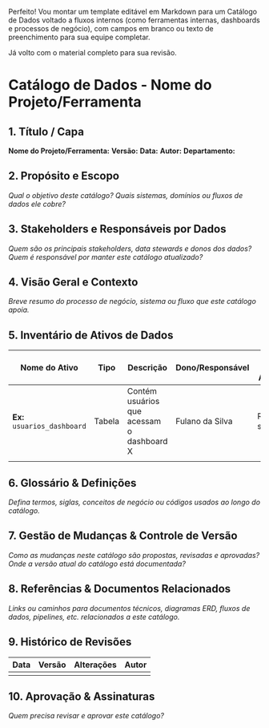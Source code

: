 Perfeito! Vou montar um template editável em Markdown para um Catálogo de Dados voltado a fluxos internos (como ferramentas internas, dashboards e processos de negócio), com campos em branco ou texto de preenchimento para sua equipe completar.

Já volto com o material completo para sua revisão.


# Catálogo de Dados - Nome do Projeto/Ferramenta

<!-- Título: Coloque aqui o nome do projeto ou ferramenta -->

## 1. Título / Capa

**Nome do Projeto/Ferramenta:** <!-- Insira o nome oficial do projeto ou ferramenta -->
**Versão:** <!-- Indique a versão do catálogo de dados (ex: 1.0) -->
**Data:** <!-- Data de criação ou atualização (AAAA-MM-DD) -->
**Autor:** <!-- Nome da pessoa ou equipe responsável pelo catálogo -->
**Departamento:** <!-- Departamento ou área da empresa -->

## 2. Propósito e Escopo

*Qual o objetivo deste catálogo? Quais sistemas, domínios ou fluxos de dados ele cobre?*

<!-- Descreva de forma breve o objetivo do catálogo e os sistemas, domínios ou fluxos cobertos. -->

## 3. Stakeholders e Responsáveis por Dados

*Quem são os principais stakeholders, data stewards e donos dos dados?*
*Quem é responsável por manter este catálogo atualizado?*

<!-- Liste aqui os nomes e funções dos principais envolvidos e responsáveis pelos dados e pela manutenção do catálogo. -->

## 4. Visão Geral e Contexto

*Breve resumo do processo de negócio, sistema ou fluxo que este catálogo apoia.*

<!-- Apresente um resumo em 1-2 parágrafos para contextualizar onde este catálogo se insere. -->

## 5. Inventário de Ativos de Dados

<!-- Tabela de ativos de dados: liste todos os ativos (tabelas, fluxos, relatórios, etc.) relevantes -->

| Nome do Ativo                                                                      | Tipo                                                                          | Descrição                                                             | Dono/Responsável                                         | Sistema/Local de Armazenamento                                                                        | Fonte                                                                        | Sensibilidade                                                                                   | Campos Chave                                                         | Formato                                                          | Frequência de Atualização                                                                             | Política de Retenção                                                                  | Acesso & Permissões                                                                          | Qualidade dos Dados                                                                  | Linhagem & Dependências                                                                           |
| ---------------------------------------------------------------------------------- | ----------------------------------------------------------------------------- | --------------------------------------------------------------------- | -------------------------------------------------------- | ----------------------------------------------------------------------------------------------------- | ---------------------------------------------------------------------------- | ----------------------------------------------------------------------------------------------- | -------------------------------------------------------------------- | ---------------------------------------------------------------- | ----------------------------------------------------------------------------------------------------- | ------------------------------------------------------------------------------------- | -------------------------------------------------------------------------------------------- | ------------------------------------------------------------------------------------ | ------------------------------------------------------------------------------------------------- |
| **Ex:** `usuarios_dashboard`                                                       | Tabela                                                                        | Contém usuários que acessam o dashboard X                             | Fulano da Silva                                          | Redshift > schema\_analytics                                                                          | Eventos do App via ETL                                                       | Interno Confidencial                                                                            | id\_usuario, email, data\_login                                      | Tabela SQL                                                       | Diário                                                                                                | 12 meses                                                                              | Somente equipe de BI                                                                         | Validação via regra X                                                                | Depende da tabela `eventos_app`                                                                   |
| <!-- Nome do Ativo: nome da tabela, dataset, relatório ou outro ativo de dados --> | <!-- Tipo: categoria do ativo (ex: Tabela, View, Arquivo, Dashboard, API) --> | <!-- Descrição: breve descrição do conteúdo e finalidade do ativo --> | <!-- Dono/Responsável: pessoa ou time dono dos dados --> | <!-- Sistema/Local de Armazenamento: onde o dado está armazenado (ex: Banco X, Pastas, Data Lake) --> | <!-- Fonte: origem dos dados (ex: sistema ou processo que gera os dados) --> | <!-- Sensibilidade: classificação de confidencialidade (ex: Público, Interno, Confidencial) --> | <!-- Campos Chave: principais identificadores ou chaves do ativo --> | <!-- Formato: formato do dado (ex: Tabela SQL, CSV, Parquet) --> | <!-- Frequência de Atualização: periodicidade de atualização (ex: Diário, Semanal, Em tempo real) --> | <!-- Política de Retenção: tempo de retenção dos dados (ex: 12 meses, Indefinido) --> | <!-- Acesso & Permissões: quem pode acessar os dados (ex: somente Equipe X, permissão Y) --> | <!-- Qualidade dos Dados: observações sobre qualidade, regras de validação, etc. --> | <!-- Linhagem & Dependências: de onde os dados vêm e quais processos ou ativos dependem deste --> |

## 6. Glossário & Definições

*Defina termos, siglas, conceitos de negócio ou códigos usados ao longo do catálogo.*

<!-- Liste aqui definições breves para termos e siglas mencionados no documento, por exemplo:
- **ETL:** Processo de Extração, Transformação e Carga de dados.
- **KPI:** Key Performance Indicator, métrica-chave de desempenho.
-->

## 7. Gestão de Mudanças & Controle de Versão

*Como as mudanças neste catálogo são propostas, revisadas e aprovadas?*
*Onde a versão atual do catálogo está documentada?*

<!-- Descreva o processo de controle de versão: por exemplo, uso de controle de versão (Git ou similar), aprovações necessárias para alterar este documento, etc. -->

## 8. Referências & Documentos Relacionados

*Links ou caminhos para documentos técnicos, diagramas ERD, fluxos de dados, pipelines, etc. relacionados a este catálogo.*

<!-- Exemplo:
- [Diagrama ERD do Banco de Dados X](//caminho/para/diagrama_erd.png)
- [Documentação do Pipeline de ETL Y](//caminho/para/documento_pipeline.pdf)
-->

## 9. Histórico de Revisões

| Data | Versão | Alterações | Autor |
| ---- | ------ | ---------- | ----- |
|      |        |            |       |

<!-- Mantenha um registro das modificações realizadas neste documento ao longo do tempo. -->

## 10. Aprovação & Assinaturas

*Quem precisa revisar e aprovar este catálogo?*

<!-- Liste aqui as pessoas (nome e cargo) que devem aprovar este documento, por exemplo:
- Fulano de Tal - Gerente de Dados
- Sicrano de Tal - Diretor de Engenharia
-->
